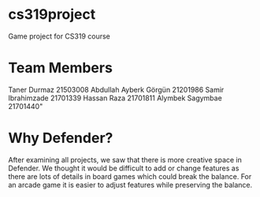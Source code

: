 # cs319project
Game project for CS319 course

# Team Members
Taner Durmaz  21503008
Abdullah Ayberk Görgün  21201986
Samir Ibrahimzade  21701339
Hassan Raza  21701811
Alymbek Sagymbae 21701440"

# Why Defender?

After examining all projects, we saw that there is more creative space in Defender. We thought it would be difficult to add or change features as there are lots of details in board games which could break the balance. For an arcade game it is easier to adjust features while preserving the balance.
